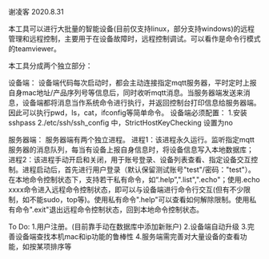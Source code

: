 谢凌客
2020.8.31

本工具可以进行大批量的智能设备(目前仅支持linux，部分支持windows)的远程管理和远程控制，主要用于在设备故障时，远程控制调试。可以看作是命令行模式的teamviewer。

本工具分成两个独立部分：

设备端：
设备端代码每次启动时，都会主动连接指定mqtt服务器，平时定时上报自身mac地址/产品序列号等信息后，同时收听mqtt消息。当服务器端发送来消息，设备端都将消息当作系统命令进行执行，并返回控制台打印信息给服务器端。因此可以执行pwd，ls，cat，ifconfig等简单命令。
设备端必须配置：
1.安装sshpass
2./etc/ssh/ssh_config 中，StrictHostKeyChecking 设置为no

服务器端：
服务器端有两个独立进程。
进程1：该进程永久运行。监听指定mqtt服务器的消息队列，每当有设备上报自身信息时，将设备信息写入本地数据库；
进程2：该进程手动开启和关闭，用于账号登录、设备列表查看、指定设备交互控制。进程启动后，首先进行用户登录（默认保留测试账号"test"/密码："test"）。在本地命令控制状态下，支持若干私有命令，如“.help”,".list",".echo"；使用.echo xxxx命令进入远程命令控制状态，即可以与设备端进行命令行交互(但有不少限制，如不能sudo，top等)。使用私有命令".help"可以查看如何解除限制。使用私有命令".exit"退出远程命令控制状态，回到本地命令控制状态。

To Do:
1.用户注册。(目前靠手动在数据库中添加新账户)
2.设备端自动升级
3.完善设备端查找本机mac和ip功能的鲁棒性
4.服务端需完善对大量设备的查看功能，如按某项排序等
